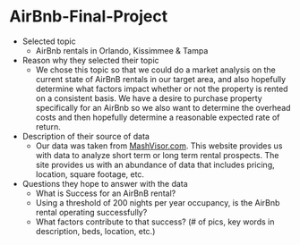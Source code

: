 # AirBnb-Final-Project

 * Selected topic 
    * AirBnb rentals in Orlando, Kissimmee & Tampa
 * Reason why they selected their topic 
    * We chose this topic so that we could do a market analysis on the current state of AirBnB rentals in our target area,
and also hopefully determine what factors impact whether or not the property is rented on a consistent basis.
We have a desire to purchase property specifically for an AirBnb so we also want to determine the overhead costs and then 
hopefully determine a reasonable expected rate of return.
 * Description of their source of data 
    * Our data was taken from [MashVisor.com](https://www.mashvisor.com/).  This website provides us with data to analyze short term or long term rental prospects.  The site provides us with an abundance of data that includes pricing, location, square footage, etc. 
 * Questions they hope to answer with the data
    * What is Success for an AirBnB rental?
    * Using a threshold of 200 nights per year occupancy, is the AirBnb rental operating successfully?
    * What factors contribute to that success? (# of pics, key words in description, beds, location, etc.)

